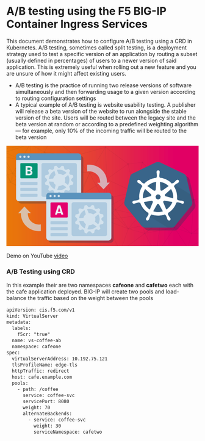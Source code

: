 # A/B testing using the F5 BIG-IP Container Ingress Services

This document demonstrates how to configure A/B testing using a CRD in Kubernetes. A/B testing, sometimes called split testing, is a deployment strategy used to test a specific version of an application by routing a subset (usually defined in percentages) of users to a newer version of said application. This is extremely useful when rolling out a new feature and you are unsure of how it might affect existing users.

* A/B testing is the practice of running two release versions of software simultaneously and then forwarding usage to a given version according to routing configuration settings
* A typical example of A/B testing is website usability testing. A publisher will release a beta version of the website to run alongside the stable version of the site. Users will be routed between the legacy site and the beta version at random or according to a predefined weighting algorithm — for example, only 10% of the incoming traffic will be routed to the beta version

![ab](https://github.com/mdditt2000/kubernetes-1-26/blob/main/ab/diagram/2023-05-10_16-07-50.png)

Demo on YouTube [video](https://youtu.be/5m1Hl5Ej6HI)

### A/B Testing using CRD

In this example their are two namespaces **cafeone** and **cafetwo** each with the cafe application deployed. BIG-IP will create two pools and load-balance the traffic based on the weight between the pools

```
apiVersion: cis.f5.com/v1
kind: VirtualServer
metadata:
  labels:
    f5cr: "true"
  name: vs-coffee-ab
  namespace: cafeone
spec:
  virtualServerAddress: 10.192.75.121
  tlsProfileName: edge-tls
  httpTraffic: redirect
  host: cafe.example.com
  pools:
    - path: /coffee
      service: coffee-svc
      servicePort: 8080
      weight: 70
      alternateBackends:
        - service: coffee-svc
          weight: 30
          serviceNamespace: cafetwo
```

